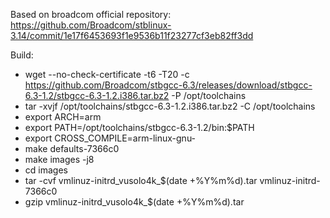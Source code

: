 Based on broadcom official repository: https://github.com/Broadcom/stblinux-3.14/commit/1e17f6453693f1e9536b11f23277cf3eb82ff3dd

Build:

  - wget --no-check-certificate -t6 -T20 -c https://github.com/Broadcom/stbgcc-6.3/releases/download/stbgcc-6.3-1.2/stbgcc-6.3-1.2.i386.tar.bz2 -P /opt/toolchains
  - tar -xvjf /opt/toolchains/stbgcc-6.3-1.2.i386.tar.bz2 -C /opt/toolchains
  - export ARCH=arm
  - export PATH=/opt/toolchains/stbgcc-6.3-1.2/bin:$PATH
  - export CROSS_COMPILE=arm-linux-gnu-
  - make defaults-7366c0
  - make images -j8
  - cd images
  - tar -cvf vmlinuz-initrd_vusolo4k_$(date +%Y%m%d).tar vmlinuz-initrd-7366c0
  - gzip vmlinuz-initrd_vusolo4k_$(date +%Y%m%d).tar


